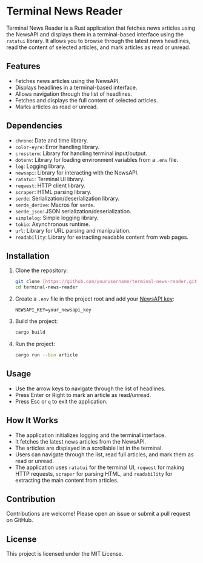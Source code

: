 # Terminal News Reader

Terminal News Reader is a Rust application that fetches news articles using the NewsAPI and displays them in a terminal-based interface using the `ratatui` library. It allows you to browse through the latest news headlines, read the content of selected articles, and mark articles as read or unread.

## Features

- Fetches news articles using the NewsAPI.
- Displays headlines in a terminal-based interface.
- Allows navigation through the list of headlines.
- Fetches and displays the full content of selected articles.
- Marks articles as read or unread.

## Dependencies

- `chrono`: Date and time library.
- `color-eyre`: Error handling library.
- `crossterm`: Library for handling terminal input/output.
- `dotenv`: Library for loading environment variables from a `.env` file.
- `log`: Logging library.
- `newsapi`: Library for interacting with the NewsAPI.
- `ratatui`: Terminal UI library.
- `reqwest`: HTTP client library.
- `scraper`: HTML parsing library.
- `serde`: Serialization/deserialization library.
- `serde_derive`: Macros for `serde`.
- `serde_json`: JSON serialization/deserialization.
- `simplelog`: Simple logging library.
- `tokio`: Asynchronous runtime.
- `url`: Library for URL parsing and manipulation.
- `readability`: Library for extracting readable content from web pages.

## Installation

1. Clone the repository:
    ```sh
    git clone [https://github.com/yourusername/terminal-news-reader.git](https://github.com/cbdonohue/headlines_tui)
    cd terminal-news-reader
    ```

2. Create a `.env` file in the project root and add your [NewsAPI key](https://newsdata.io/):
    ```env
    NEWSAPI_KEY=your_newsapi_key
    ```

3. Build the project:
    ```sh
    cargo build
    ```

4. Run the project:
    ```sh
    cargo run --bin article
    ```

## Usage

- Use the arrow keys to navigate through the list of headlines.
- Press Enter or Right to mark an article as read/unread.
- Press Esc or `q` to exit the application.

## How It Works

- The application initializes logging and the terminal interface.
- It fetches the latest news articles from the NewsAPI.
- The articles are displayed in a scrollable list in the terminal.
- Users can navigate through the list, read full articles, and mark them as read or unread.
- The application uses `ratatui` for the terminal UI, `reqwest` for making HTTP requests, `scraper` for parsing HTML, and `readability` for extracting the main content from articles.

## Contribution

Contributions are welcome! Please open an issue or submit a pull request on GitHub.

## License

This project is licensed under the MIT License.
